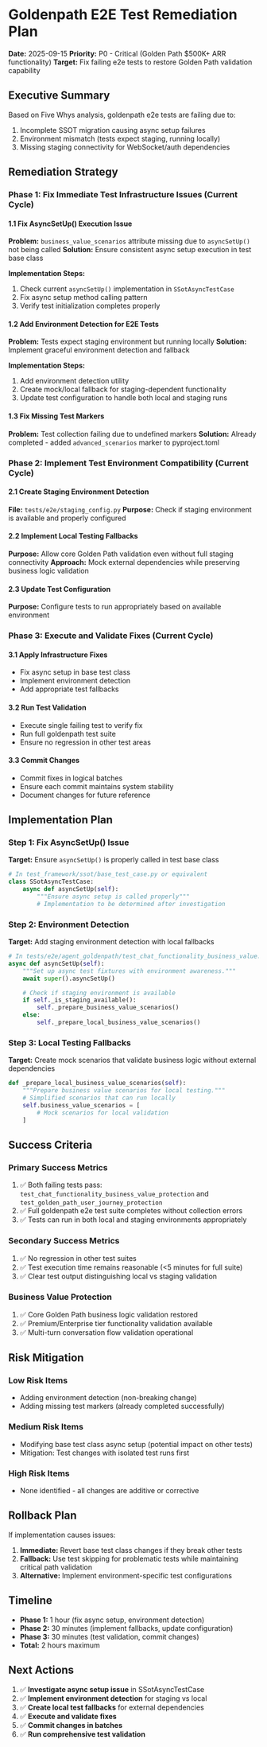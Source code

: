 # Goldenpath E2E Test Remediation Plan

**Date:** 2025-09-15
**Priority:** P0 - Critical (Golden Path $500K+ ARR functionality)
**Target:** Fix failing e2e tests to restore Golden Path validation capability

## Executive Summary

Based on Five Whys analysis, goldenpath e2e tests are failing due to:
1. Incomplete SSOT migration causing async setup failures
2. Environment mismatch (tests expect staging, running locally)
3. Missing staging connectivity for WebSocket/auth dependencies

## Remediation Strategy

### Phase 1: Fix Immediate Test Infrastructure Issues (Current Cycle)

#### 1.1 Fix AsyncSetUp() Execution Issue
**Problem:** `business_value_scenarios` attribute missing due to `asyncSetUp()` not being called
**Solution:** Ensure consistent async setup execution in test base class

**Implementation Steps:**
1. Check current `asyncSetUp()` implementation in `SSotAsyncTestCase`
2. Fix async setup method calling pattern
3. Verify test initialization completes properly

#### 1.2 Add Environment Detection for E2E Tests
**Problem:** Tests expect staging environment but running locally
**Solution:** Implement graceful environment detection and fallback

**Implementation Steps:**
1. Add environment detection utility
2. Create mock/local fallback for staging-dependent functionality
3. Update test configuration to handle both local and staging runs

#### 1.3 Fix Missing Test Markers
**Problem:** Test collection failing due to undefined markers
**Solution:** Already completed - added `advanced_scenarios` marker to pyproject.toml

### Phase 2: Implement Test Environment Compatibility (Current Cycle)

#### 2.1 Create Staging Environment Detection
**File:** `tests/e2e/staging_config.py`
**Purpose:** Check if staging environment is available and properly configured

#### 2.2 Implement Local Testing Fallbacks
**Purpose:** Allow core Golden Path validation even without full staging connectivity
**Approach:** Mock external dependencies while preserving business logic validation

#### 2.3 Update Test Configuration
**Purpose:** Configure tests to run appropriately based on available environment

### Phase 3: Execute and Validate Fixes (Current Cycle)

#### 3.1 Apply Infrastructure Fixes
- Fix async setup in base test class
- Implement environment detection
- Add appropriate test fallbacks

#### 3.2 Run Test Validation
- Execute single failing test to verify fix
- Run full goldenpath test suite
- Ensure no regression in other test areas

#### 3.3 Commit Changes
- Commit fixes in logical batches
- Ensure each commit maintains system stability
- Document changes for future reference

## Implementation Plan

### Step 1: Fix AsyncSetUp() Issue

**Target:** Ensure `asyncSetUp()` is properly called in test base class

```python
# In test_framework/ssot/base_test_case.py or equivalent
class SSotAsyncTestCase:
    async def asyncSetUp(self):
        """Ensure async setup is called properly"""
        # Implementation to be determined after investigation
```

### Step 2: Environment Detection

**Target:** Add staging environment detection with local fallbacks

```python
# In tests/e2e/agent_goldenpath/test_chat_functionality_business_value.py
async def asyncSetUp(self):
    """Set up async test fixtures with environment awareness."""
    await super().asyncSetUp()

    # Check if staging environment is available
    if self._is_staging_available():
        self._prepare_business_value_scenarios()
    else:
        self._prepare_local_business_value_scenarios()
```

### Step 3: Local Testing Fallbacks

**Target:** Create mock scenarios that validate business logic without external dependencies

```python
def _prepare_local_business_value_scenarios(self):
    """Prepare business value scenarios for local testing."""
    # Simplified scenarios that can run locally
    self.business_value_scenarios = [
        # Mock scenarios for local validation
    ]
```

## Success Criteria

### Primary Success Metrics
1. ✅ Both failing tests pass: `test_chat_functionality_business_value_protection` and `test_golden_path_user_journey_protection`
2. ✅ Full goldenpath e2e test suite completes without collection errors
3. ✅ Tests can run in both local and staging environments appropriately

### Secondary Success Metrics
1. ✅ No regression in other test suites
2. ✅ Test execution time remains reasonable (<5 minutes for full suite)
3. ✅ Clear test output distinguishing local vs staging validation

### Business Value Protection
1. ✅ Core Golden Path business logic validation restored
2. ✅ Premium/Enterprise tier functionality validation available
3. ✅ Multi-turn conversation flow validation operational

## Risk Mitigation

### Low Risk Items
- Adding environment detection (non-breaking change)
- Adding missing test markers (already completed successfully)

### Medium Risk Items
- Modifying base test class async setup (potential impact on other tests)
- Mitigation: Test changes with isolated test runs first

### High Risk Items
- None identified - all changes are additive or corrective

## Rollback Plan

If implementation causes issues:
1. **Immediate:** Revert base test class changes if they break other tests
2. **Fallback:** Use test skipping for problematic tests while maintaining critical path validation
3. **Alternative:** Implement environment-specific test configurations

## Timeline

- **Phase 1:** 1 hour (fix async setup, environment detection)
- **Phase 2:** 30 minutes (implement fallbacks, update configuration)
- **Phase 3:** 30 minutes (test validation, commit changes)
- **Total:** 2 hours maximum

## Next Actions

1. ✅ **Investigate async setup issue** in SSotAsyncTestCase
2. ✅ **Implement environment detection** for staging vs local
3. ✅ **Create local test fallbacks** for external dependencies
4. ✅ **Execute and validate fixes**
5. ✅ **Commit changes in batches**
6. ✅ **Run comprehensive test validation**